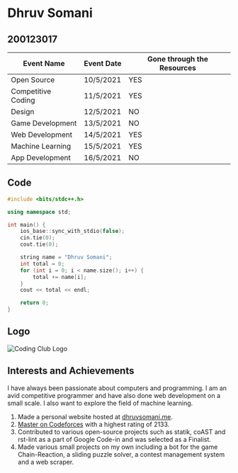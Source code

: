 # Dhruv Somani
## 200123017


| Event Name | Event Date | Gone through the Resources
|-------| -----------| ---------------|
|Open Source| 10/5/2021| YES
|Competitive Coding| 11/5/2021| YES
|Design| 12/5/2021| NO
|Game Development| 13/5/2021| NO
|Web Development| 14/5/2021| YES
|Machine Learning| 15/5/2021| YES
|App Development| 16/5/2021| NO

## Code
```C++
#include <bits/stdc++.h>

using namespace std;

int main() {
	ios_base::sync_with_stdio(false);
	cin.tie(0);
	cout.tie(0);

	string name = "Dhruv Somani";
	int total = 0;
	for (int i = 0; i < name.size(); i++) {
		total += name[i];
	}	
	cout << total << endl;

	return 0;
}
```

## Logo
![Coding Club Logo](https://github.com/codingiitg/open_source_submission/blob/main/coding-club%20logo.png?raw=true "CC Logo")


## Interests and Achievements
I have always been passionate about computers and programming. I am an avid competitive programmer and have also done web development on a small scale.
I also want to explore the field of machine learning.
1. Made a personal website hosted at [dhruvsomani.me](https://dhruvsomani.me).
2. [Master on Codeforces](https://codeforces.com/profile/dhruvsomani) with a highest rating of 2133.
3. Contributed to various open-source projects such as statik, coAST and rst-lint as a part of Google Code-in and was selected as a Finalist.
4. Made various small projects on my own including a bot for the game Chain-Reaction, a sliding puzzle solver, a contest management system and a web scraper.
